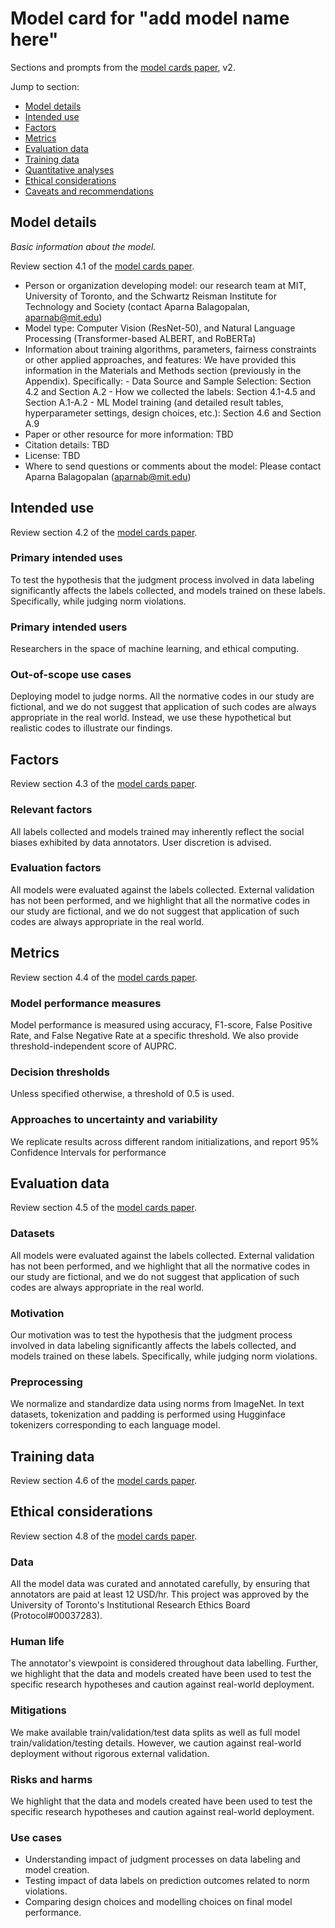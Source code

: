 # Model card for "add model name here"

Sections and prompts from the [model cards paper](https://arxiv.org/abs/1810.03993), v2.

Jump to section:

- [Model details](#model-details)
- [Intended use](#intended-use)
- [Factors](#factors)
- [Metrics](#metrics)
- [Evaluation data](#evaluation-data)
- [Training data](#training-data)
- [Quantitative analyses](#quantitative-analyses)
- [Ethical considerations](#ethical-considerations)
- [Caveats and recommendations](#caveats-and-recommendations)

## Model details

_Basic information about the model._

Review section 4.1 of the [model cards paper](https://arxiv.org/abs/1810.03993).

- Person or organization developing model: our research team at MIT, University of Toronto, and the Schwartz Reisman Institute for Technology and Society (contact Aparna Balagopalan, aparnab@mit.edu)
- Model type: Computer Vision (ResNet-50), and Natural Language Processing (Transformer-based ALBERT, and RoBERTa)
- Information about training algorithms, parameters, fairness constraints or other applied
  approaches, and features: We have provided this information in the Materials and Methods section (previously in the Appendix). Specifically:
			- Data Source and Sample Selection: Section 4.2 and Section A.2
			- How we collected the labels: Section 4.1-4.5 and Section A.1-A.2
			- ML Model training (and detailed result tables, hyperparameter settings, design choices, etc.): Section 4.6 and Section A.9
- Paper or other resource for more information: TBD
- Citation details: TBD
- License: TBD
- Where to send questions or comments about the model: Please contact Aparna Balagopalan (aparnab@mit.edu)

## Intended use


Review section 4.2 of the [model cards paper](https://arxiv.org/abs/1810.03993).

### Primary intended uses
To test the hypothesis that the judgment process involved in data labeling significantly affects the labels collected, and models trained on these labels. Specifically, while judging norm violations.

### Primary intended users
Researchers in the space of machine learning, and ethical computing.

### Out-of-scope use cases
Deploying model to judge norms. All the normative codes in our study are fictional, and we do not suggest that application of such codes are always appropriate in the real world. Instead, we use these hypothetical but realistic codes to illustrate our findings.

## Factors

Review section 4.3 of the [model cards paper](https://arxiv.org/abs/1810.03993).

### Relevant factors
All labels collected and models trained may inherently reflect the social biases exhibited by data annotators. User discretion is advised.


### Evaluation factors
All models were evaluated against the labels collected. External validation has not been performed, and we highlight that all the normative codes in our study are fictional, and we do not suggest that application of such codes are always appropriate in the real world.


## Metrics


Review section 4.4 of the [model cards paper](https://arxiv.org/abs/1810.03993).

### Model performance measures
Model performance is measured using accuracy, F1-score, False Positive Rate, and False Negative Rate at a specific threshold. We also provide threshold-independent score of AUPRC.

### Decision thresholds
Unless specified otherwise, a threshold of 0.5 is used.

### Approaches to uncertainty and variability
We replicate results across different random initializations, and report 95% Confidence Intervals for performance

## Evaluation data


Review section 4.5 of the [model cards paper](https://arxiv.org/abs/1810.03993).

### Datasets
All models were evaluated against the labels collected. External validation has not been performed, and we highlight that all the normative codes in our study are fictional, and we do not suggest that application of such codes are always appropriate in the real world.


### Motivation
Our motivation was to test the hypothesis that the judgment process involved in data labeling significantly affects the labels collected, and models trained on these labels. Specifically, while judging norm violations.


### Preprocessing
We normalize and standardize data using norms from ImageNet. In text datasets, tokenization and padding is performed using Hugginface tokenizers corresponding to each language model.

## Training data

Review section 4.6 of the [model cards paper](https://arxiv.org/abs/1810.03993).


## Ethical considerations


Review section 4.8 of the [model cards paper](https://arxiv.org/abs/1810.03993).

### Data
All the model data was curated and annotated carefully, by ensuring that annotators are paid at least 12 USD/hr. This project was approved by the University of Toronto's Institutional Research Ethics Board (Protocol\#00037283).


### Human life
The annotator's viewpoint is considered throughout data labelling. Further, we highlight that the data and models created have been used to test the specific research hypotheses and caution against real-world deployment.

### Mitigations
We make available train/validation/test data splits as well as full model train/validation/testing details. However, we caution against real-world deployment without rigorous external validation.

### Risks and harms
We highlight that the data and models created have been used to test the specific research hypotheses and caution against real-world deployment.

### Use cases
- Understanding impact of judgment processes on data labeling and model creation.
- Testing impact of data labels on prediction outcomes related to norm violations.
- Comparing design choices and modelling choices on final model performance.

